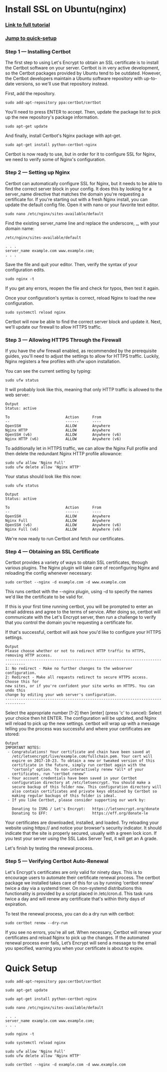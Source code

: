 # Install SSL on Ubuntu(nginx)

### <a href="https://www.digitalocean.com/community/tutorials/how-to-secure-nginx-with-let-s-encrypt-on-ubuntu-16-04"> Link to full tutorial</a>
### <a href="#quick-setup"> Jump to quick-setup</a>


### Step 1 — Installing Certbot
The first step to using Let's Encrypt to obtain an SSL certificate is to install the Certbot software on your server.
Certbot is in very active development, so the Certbot packages provided by Ubuntu tend to be outdated. 
However, the Certbot developers maintain a Ubuntu software repository with up-to-date versions, so we'll use that repository instead.

First, add the repository.

```
sudo add-apt-repository ppa:certbot/certbot
```

You'll need to press ENTER to accept. Then, update the package list to pick up the new repository's package information.

```
sudo apt-get update
```

And finally, install Certbot's Nginx package with apt-get.

```
sudo apt-get install python-certbot-nginx
```

Certbot is now ready to use, but in order for it to configure SSL for Nginx, we need to verify some of Nginx's configuration.


### Step 2 — Setting up Nginx
Certbot can automatically configure SSL for Nginx, but it needs to be able to find the correct server block in your config. 
It does this by looking for a server_name directive that matches the domain you're requesting a certificate for.
If you're starting out with a fresh Nginx install, you can update the default config file. Open it with nano or your favorite text editor.

```
sudo nano /etc/nginx/sites-available/default
```

Find the existing server_name line and replace the underscore, _, with your domain name:

```
/etc/nginx/sites-available/default
```
```
. . .
server_name example.com www.example.com;
. . .
```

Save the file and quit your editor.
Then, verify the syntax of your configuration edits.

```
sudo nginx -t
```

If you get any errors, reopen the file and check for typos, then test it again.

Once your configuration's syntax is correct, reload Nginx to load the new configuration.

```
sudo systemctl reload nginx
```

Certbot will now be able to find the correct server block and update it. Next, we'll update our firewall to allow HTTPS traffic.

### Step 3 — Allowing HTTPS Through the Firewall
If you have the ufw firewall enabled, as recommended by the prerequisite guides, you'll need to adjust the settings to allow for HTTPS traffic. Luckily, Nginx registers a few profiles with ufw upon installation.

You can see the current setting by typing:

```
sudo ufw status
```

It will probably look like this, meaning that only HTTP traffic is allowed to the web server:

```
Output
Status: active

To                         Action      From
--                         ------      ----
OpenSSH                    ALLOW       Anywhere                  
Nginx HTTP                 ALLOW       Anywhere                  
OpenSSH (v6)               ALLOW       Anywhere (v6)             
Nginx HTTP (v6)            ALLOW       Anywhere (v6)
```

To additionally let in HTTPS traffic, we can allow the Nginx Full profile and then delete the redundant Nginx HTTP profile allowance:

```
sudo ufw allow 'Nginx Full'
sudo ufw delete allow 'Nginx HTTP'
```
Your status should look like this now:

```
sudo ufw status
```

```
Output
Status: active

To                         Action      From
--                         ------      ----
OpenSSH                    ALLOW       Anywhere
Nginx Full                 ALLOW       Anywhere
OpenSSH (v6)               ALLOW       Anywhere (v6)
Nginx Full (v6)            ALLOW       Anywhere (v6)
```

We're now ready to run Certbot and fetch our certificates.

### Step 4 — Obtaining an SSL Certificate
Certbot provides a variety of ways to obtain SSL certificates, through various plugins. The Nginx plugin will take care of reconfiguring Nginx and reloading the config whenever necessary:

```
sudo certbot --nginx -d example.com -d www.example.com
```

This runs certbot with the --nginx plugin, using -d to specify the names we'd like the certificate to be valid for.

If this is your first time running certbot, you will be prompted to enter an email address and agree to the terms of service. After doing so, certbot will communicate with the Let's Encrypt server, then run a challenge to verify that you control the domain you're requesting a certificate for.

If that's successful, certbot will ask how you'd like to configure your HTTPS settings.

```
Output
Please choose whether or not to redirect HTTP traffic to HTTPS, removing HTTP access.
-------------------------------------------------------------------------------
1: No redirect - Make no further changes to the webserver configuration.
2: Redirect - Make all requests redirect to secure HTTPS access. Choose this for
new sites, or if you're confident your site works on HTTPS. You can undo this
change by editing your web server's configuration.
-------------------------------------------------------------------------------
```

Select the appropriate number [1-2] then [enter] (press 'c' to cancel):
Select your choice then hit ENTER. The configuration will be updated, and Nginx will reload to pick up the new settings. certbot will wrap up with a message telling you the process was successful and where your certificates are stored:

```
Output
IMPORTANT NOTES:
 - Congratulations! Your certificate and chain have been saved at
   /etc/letsencrypt/live/example.com/fullchain.pem. Your cert will
   expire on 2017-10-23. To obtain a new or tweaked version of this
   certificate in the future, simply run certbot again with the
   "certonly" option. To non-interactively renew *all* of your
   certificates, run "certbot renew"
 - Your account credentials have been saved in your Certbot
   configuration directory at /etc/letsencrypt. You should make a
   secure backup of this folder now. This configuration directory will
   also contain certificates and private keys obtained by Certbot so
   making regular backups of this folder is ideal.
 - If you like Certbot, please consider supporting our work by:

   Donating to ISRG / Let's Encrypt:   https://letsencrypt.org/donate
   Donating to EFF:                    https://eff.org/donate-le
```

Your certificates are downloaded, installed, and loaded. Try reloading your website using https:// and notice your browser's security indicator. It should indicate that the site is properly secured, usually with a green lock icon. If you test your server using the SSL Labs Server Test, it will get an A grade.

Let's finish by testing the renewal process.

### Step 5 — Verifying Certbot Auto-Renewal
Let's Encrypt's certificates are only valid for ninety days. This is to encourage users to automate their certificate renewal process. The certbot package we installed takes care of this for us by running ‘certbot renew’ twice a day via a systemd timer. On non-systemd distributions this functionality is provided by a script placed in /etc/cron.d. This task runs twice a day and will renew any certificate that's within thirty days of expiration.

To test the renewal process, you can do a dry run with certbot:

```
sudo certbot renew --dry-run
```

If you see no errors, you're all set. When necessary, Certbot will renew your certificates and reload Nginx to pick up the changes. If the automated renewal process ever fails, Let’s Encrypt will send a message to the email you specified, warning you when your certificate is about to expire.


# Quick Setup

```
sudo add-apt-repository ppa:certbot/certbot
```


```
sudo apt-get update
```


```
sudo apt-get install python-certbot-nginx
```


```
sudo nano /etc/nginx/sites-available/default
```

```
. . .
server_name example.com www.example.com;
. . .
```


```
sudo nginx -t
```


```
sudo systemctl reload nginx
```



```
sudo ufw allow 'Nginx Full'
sudo ufw delete allow 'Nginx HTTP'
```

```
sudo certbot --nginx -d example.com -d www.example.com
```
